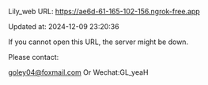 Lily_web URL: https://ae6d-61-165-102-156.ngrok-free.app

Updated at: 2024-12-09 23:20:36

If you cannot open this URL, the server might be down.

Please contact: 

goley04@foxmail.com Or Wechat:GL_yeaH